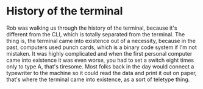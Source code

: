# History of the terminal

Rob was walking us through the history of the terminal, because it's different from the CLI, which is totally separated from the terminal. The thing is, the terminal
came into existence out of a necessity, because in the past, computers used punch cards, which is a binary code system if I'm not mistaken. It was highly complicated and when
the first personal computer came into existence it was even worse, you had to set a switch eight times only to type A, that's tiresome. Most folks back in the day would
connect a typewriter to the machine so it could read the data and print it out on paper, that's where the terminal came into existence, as a sort of teletype thing.

